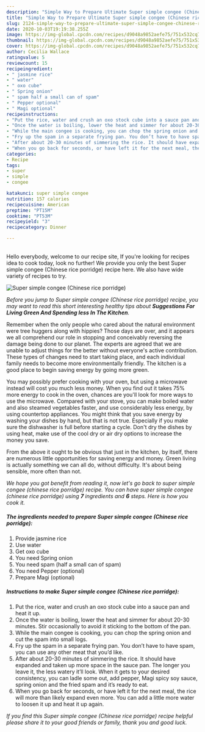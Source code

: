 ```yaml
---
description: "Simple Way to Prepare Ultimate Super simple congee (Chinese rice porridge)"
title: "Simple Way to Prepare Ultimate Super simple congee (Chinese rice porridge)"
slug: 2124-simple-way-to-prepare-ultimate-super-simple-congee-chinese-rice-porridge
date: 2020-10-03T19:19:38.255Z
image: https://img-global.cpcdn.com/recipes/d9048a9852aefe75/751x532cq70/super-simple-congee-chinese-rice-porridge-recipe-main-photo.jpg
thumbnail: https://img-global.cpcdn.com/recipes/d9048a9852aefe75/751x532cq70/super-simple-congee-chinese-rice-porridge-recipe-main-photo.jpg
cover: https://img-global.cpcdn.com/recipes/d9048a9852aefe75/751x532cq70/super-simple-congee-chinese-rice-porridge-recipe-main-photo.jpg
author: Cecilia Wallace
ratingvalue: 5
reviewcount: 15
recipeingredient:
- " jasmine rice"
- " water"
- " oxo cube"
- " Spring onion"
- " spam half a small can of spam"
- " Pepper optional"
- " Magi optional"
recipeinstructions:
- "Put the rice, water and crush an oxo stock cube into a sauce pan and heat it up."
- "Once the water is boiling, lower the heat and simmer for about 20-30 minutes. Stir occasionally to avoid it sticking to the bottom of the pan."
- "While the main congee is cooking, you can chop the spring onion and cut the spam into small logs."
- "Fry up the spam in a separate frying pan. You don’t have to have spam, you can use any other meat that you’d like."
- "After about 20-30 minutes of simmering the rice. It should have expanded and taken up more space in the sauce pan. The longer you leave it, the less watery it’ll look. When it gets to your desired consistency, you can ladle some out, add pepper, Magi spicy soy sauce, spring onion and the fried spam and it’s ready to eat."
- "When you go back for seconds, or have left it for the next meal, the rice will more than likely expand even more. You can add a little more water to loosen it up and heat it up again."
categories:
- Recipe
tags:
- super
- simple
- congee

katakunci: super simple congee 
nutrition: 157 calories
recipecuisine: American
preptime: "PT15M"
cooktime: "PT53M"
recipeyield: "3"
recipecategory: Dinner

---
```

<br>
Hello everybody, welcome to our recipe site, If you're looking for recipes idea to cook today, look no further! We provide you only the best Super simple congee (Chinese rice porridge) recipe here. We also have wide variety of recipes to try.
<br>


![Super simple congee (Chinese rice porridge)](https://img-global.cpcdn.com/recipes/d9048a9852aefe75/751x532cq70/super-simple-congee-chinese-rice-porridge-recipe-main-photo.jpg)

<i>Before you jump to Super simple congee (Chinese rice porridge) recipe, you may want to read this short interesting healthy tips about 
<strong>Suggestions For Living Green And Spending less In The Kitchen</strong>.</i>
</br>

Remember when the only people who cared about the natural environment were tree huggers along with hippies? Those days are over, and it appears we all comprehend our role in stopping and conceivably reversing the damage being done to our planet. The experts are agreed that we are unable to adjust things for the better without everyone's active contribution. These types of changes need to start taking place, and each individual family needs to become more environmentally friendly. The kitchen is a good place to begin saving energy by going more green.

You may possibly prefer cooking with your oven, but using a microwave instead will cost you much less money. When you find out it takes 75% more energy to cook in the oven, chances are you'll look for more ways to use the microwave. Compared with your stove, you can make boiled water and also steamed vegetables faster, and use considerably less energy, by using countertop appliances. You might think that you save energy by washing your dishes by hand, but that is not true. Especially if you make sure the dishwasher is full before starting a cycle. Don't dry the dishes by using heat, make use of the cool dry or air dry options to increase the money you save.

From the above it ought to be obvious that just in the kitchen, by itself, there are numerous little opportunities for saving energy and money. Green living is actually something we can all do, without difficulty. It's about being sensible, more often than not.


<i>We hope you got benefit from reading it, now let's go back to super simple congee (chinese rice porridge) recipe. You can have super simple congee (chinese rice porridge) using <strong>7</strong> ingredients and <strong>6</strong> steps. Here is how you cook it.
</i>

##### The ingredients needed to prepare Super simple congee (Chinese rice porridge):

1. Provide  jasmine rice
1. Use  water
1. Get  oxo cube
1. You need  Spring onion
1. You need  spam (half a small can of spam)
1. You need  Pepper (optional)
1. Prepare  Magi (optional)


##### Instructions to make Super simple congee (Chinese rice porridge):

1. Put the rice, water and crush an oxo stock cube into a sauce pan and heat it up.
1. Once the water is boiling, lower the heat and simmer for about 20-30 minutes. Stir occasionally to avoid it sticking to the bottom of the pan.
1. While the main congee is cooking, you can chop the spring onion and cut the spam into small logs.
1. Fry up the spam in a separate frying pan. You don’t have to have spam, you can use any other meat that you’d like.
1. After about 20-30 minutes of simmering the rice. It should have expanded and taken up more space in the sauce pan. The longer you leave it, the less watery it’ll look. When it gets to your desired consistency, you can ladle some out, add pepper, Magi spicy soy sauce, spring onion and the fried spam and it’s ready to eat.
1. When you go back for seconds, or have left it for the next meal, the rice will more than likely expand even more. You can add a little more water to loosen it up and heat it up again.


<i>If you find this Super simple congee (Chinese rice porridge) recipe helpful please share it to your good friends or family, thank you and good luck.</i>
